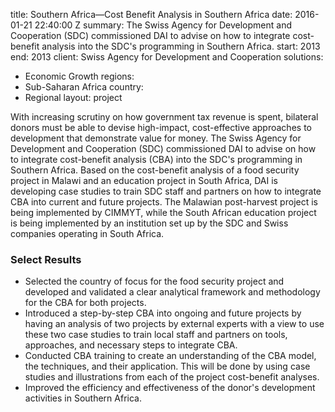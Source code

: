 
title: Southern Africa—Cost Benefit Analysis in Southern Africa
date: 2016-01-21 22:40:00 Z
summary: The Swiss Agency for Development and Cooperation (SDC) commissioned DAI to
  advise on how to integrate cost-benefit analysis into the SDC's programming in Southern
  Africa.
start: 2013
end: 2013
client: Swiss Agency for Development and Cooperation
solutions:
- Economic Growth
regions:
- Sub-Saharan Africa
country:
- Regional
layout: project


With increasing scrutiny on how government tax revenue is spent, bilateral donors must be able to devise high-impact, cost-effective approaches to development that demonstrate value for money. The Swiss Agency for Development and Cooperation (SDC) commissioned DAI to advise on how to integrate cost-benefit analysis (CBA) into the SDC's programming in Southern Africa. Based on the cost-benefit analysis of a food security project in Malawi and an education project in South Africa, DAI is developing case studies to train SDC staff and partners on how to integrate CBA into current and future projects. The Malawian post-harvest project is being implemented by CIMMYT, while the South African education project is being implemented by an institution set up by the SDC and Swiss companies operating in South Africa.

### Select Results

* Selected the country of focus for the food security project and developed and validated a clear analytical framework and methodology for the CBA for both projects.
* Introduced a step-by-step CBA into ongoing and future projects by having an analysis of two projects by external experts with a view to use these two case studies to train local staff and partners on tools, approaches, and necessary steps to integrate CBA.
* Conducted CBA training to create an understanding of the CBA model, the techniques, and their application. This will be done by using case studies and illustrations from each of the project cost-benefit analyses.
* Improved the efficiency and effectiveness of the donor's development activities in Southern Africa.
